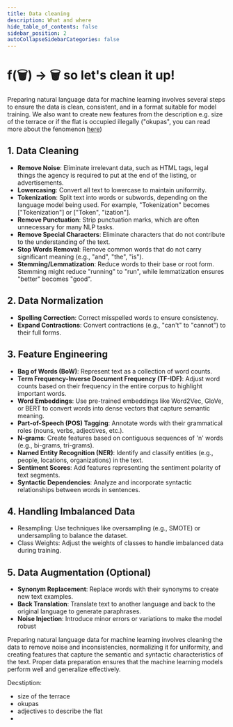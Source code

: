 ```yaml
---
title: Data cleaning
description: What and where
hide_table_of_contents: false
sidebar_position: 2
autoCollapseSidebarCategories: false
---
```


# f(🗑) -> 🗑  so let's clean it up!

Preparing natural language data for machine learning involves several steps to ensure the data is clean, consistent, and in a format suitable for model training. We also want to create new features from the description e.g. size of the terrace or if the flat is occupied illegally ("okupas", you can read more about the fenomenon [here](https://www.idealista.com/en/news/legal-advice-in-spain/2024/04/15/816509-squatting-in-spain-understanding-spain-s-okupas-problem#:~:text=of%20such%20actions.-,The%20rise%20of%20the%20'okupa'%3A%20Economic%20crisis%20and%20housing,blend%20of%20socio%2Deconomic%20factors.))

## 1. Data Cleaning  

- **Remove Noise**: Eliminate irrelevant data, such as HTML tags, legal things the agency is required to put at the end of the listing, or advertisements.  
- **Lowercasing**: Convert all text to lowercase to maintain uniformity.  
- **Tokenization**: Split text into words or subwords, depending on the language model being used. For example, "Tokenization" becomes ["Tokenization"] or ["Token", "ization"].   
- **Remove Punctuation**: Strip punctuation marks, which are often unnecessary for many NLP tasks.
- **Remove Special Characters**: Eliminate characters that do not contribute to the understanding of the text.
- **Stop Words Removal**: Remove common words that do not carry significant meaning (e.g., "and", "the", "is").
- **Stemming/Lemmatization**: Reduce words to their base or root form. Stemming might reduce "running" to "run", while lemmatization ensures "better" becomes "good".

## 2. Data Normalization
- **Spelling Correction**: Correct misspelled words to ensure consistency.  
- **Expand Contractions**: Convert contractions (e.g., "can't" to "cannot") to their full forms.  

## 3. Feature Engineering
- **Bag of Words (BoW)**: Represent text as a collection of word counts.  
- **Term Frequency-Inverse Document Frequency (TF-IDF)**: Adjust word counts based on their frequency in the entire corpus to highlight important words.  
- **Word Embeddings**: Use pre-trained embeddings like Word2Vec, GloVe, or BERT to convert words into dense vectors that capture semantic meaning.  
- **Part-of-Speech (POS) Tagging**: Annotate words with their grammatical roles (nouns, verbs, adjectives, etc.).  
- **N-grams**: Create features based on contiguous sequences of 'n' words (e.g., bi-grams, tri-grams).  
- **Named Entity Recognition (NER)**: Identify and classify entities (e.g., people, locations, organizations) in the text.  
- **Sentiment Scores**: Add features representing the sentiment polarity of text segments.  
- **Syntactic Dependencies**: Analyze and incorporate syntactic relationships between words in sentences.  

## 4. Handling Imbalanced Data  
- Resampling: Use techniques like oversampling (e.g., SMOTE) or undersampling to balance the dataset.  
- Class Weights: Adjust the weights of classes to handle imbalanced data during training.  

## 5. Data Augmentation (Optional)  
- **Synonym Replacement**: Replace words with their synonyms to create new text examples.
- **Back Translation**: Translate text to another language and back to the original language to generate paraphrases.
- **Noise Injection**: Introduce minor errors or variations to make the model robust


Preparing natural language data for machine learning involves cleaning the data to remove noise and inconsistencies, normalizing it for uniformity, and creating features that capture the semantic and syntactic characteristics of the text. Proper data preparation ensures that the machine learning models perform well and generalize effectively. 


Decstiption:
- size of the terrace
- okupas
- adjectives to describe the flat
- 
